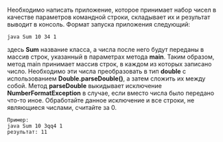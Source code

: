 Необходимо написать приложение, которое принимает набор чисел в качестве параметров командной строки, складывает их и результат выводит в консоль. Формат запуска приложения следующий:

``` 
java Sum 10 34 1
```

здесь **Sum** название класса, а числа после него будут переданы в массив строк, указанный в параметрах метода **main**. Таким образом, метод main принимает массив строк, в каждом из которых записано число. Необходимо эти числа преобразовать в тип **double** с использованием **Double.parseDouble()**, а затем сложить их между собой. Метод **parseDouble** выкидывает исключение **NumberFormatException** в случае, если вместо числа было передано что-то иное. Обработайте данное исключение и все строки, не являющиеся числами, считайте за 0.

```
Пример:
java Sum 10 3qq4 1
результат: 11
```